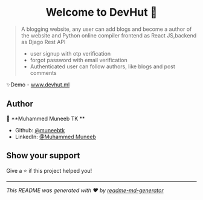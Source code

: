 
<h1 align="center">Welcome to DevHut 👋</h1>
<p>
</p>

> A blogging website, any user can add blogs and become a author of the website and Python online compiler
> frontend as React JS,backend as Djago Rest API
> - user signup with otp verification
> - forgot password with email verification
> - Authenticated user can follow authors, like blogs and post comments

✨Demo - www.devhut.ml

## Author

👤 **Muhammed Muneeb TK **

* Github: [@muneebtk](https://github.com/muneebtk)
* LinkedIn: [@Muhammed Muneeb](https://www.linkedin.com/in/muhammed-muneeb-61a370245/)

## Show your support

Give a ⭐️ if this project helped you!

***
_This README was generated with ❤️ by [readme-md-generator](https://github.com/kefranabg/readme-md-generator)_
